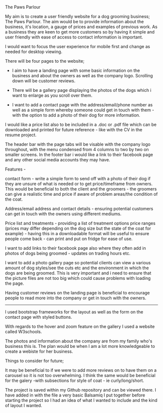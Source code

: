 The Paws Parlour

My aim is to create a user friendly website for a dog grooming business; The Paws Parlour. The aim would be to provide information about 
the business, it's location, a gauge of prices and examples of previous work. As a business they are keen to get more customers so by 
having it simple and user friendly with ease of access to contact information is important.

I would want to focus the user experience for mobile first and change as needed for desktop viewing. 

There will be four pages to the website; 

 - I aim to have a landing page with some basic information on the business and about the owners as well as the company logo. 
Scrolling down will be customer reviews. 

 - There will be a gallery page displaying the photos of the dogs which i want to enlarge as you scroll over them.

 - I want to add a contact page with the address/email/phone number as well as a simple form whereby someone could get in touch with them -
  with the option to add a photo of their dog for more information.

I would like a price list also to be included in a .doc or .pdf file which can be downloaded and printed for future reference -
 like with the CV in the resume project.


The header bar with the page tabs will be visable with the company logo throughout, with the menu condensed from 4 columns to two by two
 on smaller screens.
In the footer bar i would like a link to their facebook page and any other social media accounts they may have. 


Features - 

contact form - write a simple form to send off with a photo of their dog if they are unsure of what is needed or to get price/timeframe 
from owners. This would be beneficial to both the client and the groomers - the groomers can give a realistic time and price if aware of 
problem areas/the condition of the coat. 

Address/email address and contact details - ensuring potential customers can get in touch with the owners using different mediums. 

Price list and treatments - providing a list of treatment options price ranges (prices may differ depending on the dog size but the 
state of the coat for example) - having this in a downloadable format will be useful to ensure people come back  - can print and put on 
fridge for ease of use. 

I want to add links to their facebook page also where they often add in photos of dogs being groomed - updates on trading hours etc. 

I want to add a photo gallery page so potential clients can view a various amount of dog styles/see the cuts etc and the environment in which
 the dogs are being groomed. This is very important and i need to ensure that the picture files are not too big which could cause problems
  with loading the page. 

Having customer reviews on the landing page is beneficial to encourage people to read more into the company or get in touch with the owners. 


-------------------------------------------------------------------------------

I used bootstrap frameworks for the layout as well as the form on the contact page with styled buttons. 

With regards to the hover and zoom feature on the gallery I used a website called W3schools.

The photos and information about the company are from my family who's business this is. The plan would be when I am a lot more 
knowledgeable to create a webiste for her business. 

Things to consider for future;

It may be beneficial to if we were to add more reviews on to have them on a carousel so it is not too overwhelming. I think the same would 
be beneficial for the galery  -with subsections for style of coat - ie curly/long/short. 

The project is saved within my Github repository and can be viewed there. I have added in with the file a very basic Balsamiq I put together
before starting the project so I had an idea of what I wanted to include and the kind of layout I wanted. 

